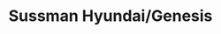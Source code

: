 ---
title: "Sussman Hyundai/Genesis"
url: /abington-township/sussman-hyundai-genesis/
shop: Autohaus
---